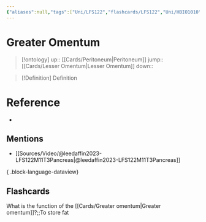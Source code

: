 ```yaml
---
{"aliases":null,"tags":["Uni/LFS122","flashcards/LFS122","Uni/HBIO1010"],"dg-publish":true,"permalink":"/cards/greater-omentum/","dgPassFrontmatter":true}
---
```


# Greater Omentum

> [!ontology]
> up:: [[Cards/Peritoneum\|Peritoneum]]
> jump:: [[Cards/Lesser Omentum\|Lesser Omentum]]
> down:: 

> [!Definition] Definition

# Reference

- 

## Mentions

- [[Sources/Video/@leedaffin2023-LFS122M11T3Pancreas\|@leedaffin2023-LFS122M11T3Pancreas]]

{ .block-language-dataview}

## Flashcards

What is the function of the [[Cards/Greater omentum\|Greater omentum]]?;;To store fat
<!--SR:!2023-10-26,2,150-->